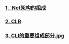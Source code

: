 ### [1. .Net架构的组成](../image/.Net框架的组成.jpg)

### [2. CLR](../image/CLR.jpg)

### [3. CLI的重要组成部分.jpg](../image/CLI的重要组成部分.jpg)
